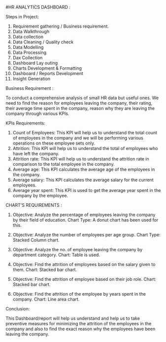 #HR ANALYTICS DASHBOARD :

Steps in Project: 

1. Requirement gathering / Business requirement.
2. Data Walkthrough
3. Data collection
4. Data Cleaning / Quality check 
5. Data Modelling 
6. Data Processing
7. Dax Collection
8. Dashboard Lay outing
9. Charts Development & Formatting
10. Dashboard / Reports Development
11. Insight Generation


Business Requirement :

To conduct a comprehensive analysis of small HR data but useful ones. We need to find the reason for employees leaving the company, their rating, their average time spent in the company, reason why they are leaving the company through various KPIs.


KPIs Requirements:
1. Count of Employees: This KPI will help us to understand the total count of employees in     the company and we will be performing various operations on these employee sets only.
2. Attrition: This KPI will help us to understand the total of employees who have left the company.
3. Attrition rate: This KPI will help us to understand the attrition rate in comparison to the total employee in the company.
4. Average age: This KPI calculates the average age of the employees in the company.
5. Average salary: This KPI calculates the average salary for the current employees.
6. Average year spent: This KPI is used to get the average year spent in the company by the employee.

CHART'S REQUIREMENTS :

1. Objective: Analyze the percentage of employees leaving the company by their field of education.
  Chart Type: A donut chart has been used for this.

2. Objective: Analyze the number of employees per age group.
  Chart Type: Stacked Column chart.

3. Objective: Analyze the no. of employee leaving the company by department category.
  Chart: Table is used.

4. Objective: Find the attrition of employees based on the salary given to them.
  Chart: Stacked bar chart.

5. Objective: Find the attrition of employee based on their job role.
  Chart: Stacked bar chart.

6. Objective: Find the attrition of the employee by years spent in the company.
  Chart: Line area chart.


Conclusion:

This Dashboard/report will help us understand and help us to take preventive measures for minimizing the attrition of the employees in the company and also to find the exact reason why the employees have been 
leaving the company.
